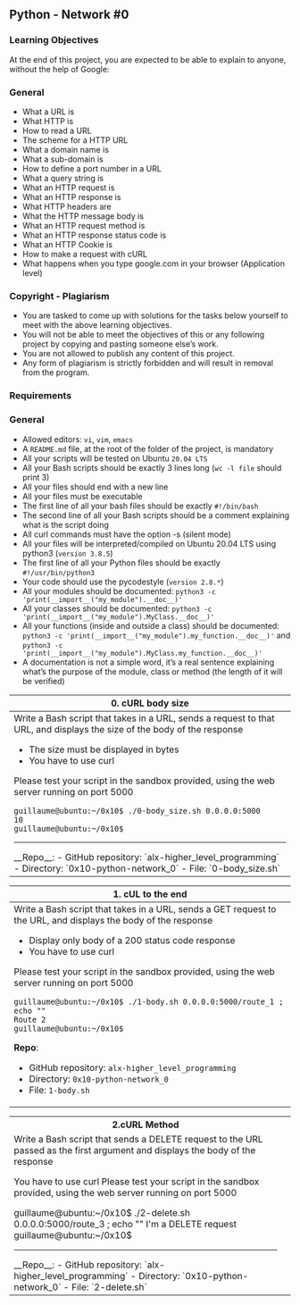 ## Python - Network #0
### Learning Objectives
At the end of this project, you are expected to be able to explain to anyone, without the help of Google:

### General
- What a URL is
- What HTTP is
- How to read a URL
- The scheme for a HTTP URL
- What a domain name is
- What a sub-domain is
- How to define a port number in a URL
- What a query string is
- What an HTTP request is
- What an HTTP response is
- What HTTP headers are
- What the HTTP message body is
- What an HTTP request method is
- What an HTTP response status code is
- What an HTTP Cookie is
- How to make a request with cURL
- What happens when you type google.com in your browser (Application level)
### Copyright - Plagiarism
- You are tasked to come up with solutions for the tasks below yourself to meet with the above learning objectives.
- You will not be able to meet the objectives of this or any following project by copying and pasting someone else’s work.
- You are not allowed to publish any content of this project.
- Any form of plagiarism is strictly forbidden and will result in removal from the program.

### Requirements
### General
- Allowed editors: `vi`, `vim`, `emacs`
- A `README.md` file, at the root of the folder of the project, is mandatory
- All your scripts will be tested on Ubuntu `20.04 LTS`
- All your Bash scripts should be exactly 3 lines long (`wc -l file` should print 3)
- All your files should end with a new line
- All your files must be executable
- The first line of all your bash files should be exactly `#!/bin/bash`
- The second line of all your Bash scripts should be a comment explaining what is the script doing
- All curl commands must have the option -s (silent mode)
- All your files will be interpreted/compiled on Ubuntu 20.04 LTS using python3 (`version 3.8.5`)
- The first line of all your Python files should be exactly `#!/usr/bin/python3`
- Your code should use the pycodestyle (`version 2.8.*`)
- All your modules should be documented: `python3 -c 'print(__import__("my_module").__doc__)'`
- All your classes should be documented: `python3 -c 'print(__import__("my_module").MyClass.__doc__)'`
- All your functions (inside and outside a class) should be documented: `python3 -c 'print(__import__("my_module").my_function.__doc__)'` and `python3 -c 'print(__import__("my_module").MyClass.my_function.__doc__)'`
- A documentation is not a simple word, it’s a real sentence explaining what’s the purpose of the module, class or method (the length of it will be verified)


<table>
 <thead>
  <tr>
   <th>0. cURL body size </th>
  </tr>
 </thead>
 <tbody>
  <tr>
   <td>
Write a Bash script that takes in a URL, sends a request to that URL, and displays the size of the body of the response

- The size must be displayed in bytes
- You have to use curl

Please test your script in the sandbox provided, using the web server running on port 5000
```
guillaume@ubuntu:~/0x10$ ./0-body_size.sh 0.0.0.0:5000
10
guillaume@ubuntu:~/0x10$
```
<hr>
__Repo__:
- GitHub repository: `alx-higher_level_programming`
- Directory: `0x10-python-network_0`
- File: `0-body_size.sh`
  </td>
  </tr>
 </tbody>
</table>
<table>
 <thead>
  <tr>
   <th>1. cUL to the end </th>
  </tr>
 </thead>
 <tbody>
  <tr>
   <td>
Write a Bash script that takes in a URL, sends a GET request to the URL, and displays the body of the response

- Display only body of a 200 status code response
- You have to use curl

Please test your script in the sandbox provided, using the web server running on port 5000
```
guillaume@ubuntu:~/0x10$ ./1-body.sh 0.0.0.0:5000/route_1 ; echo ""
Route 2
guillaume@ubuntu:~/0x10$
```
__Repo__:
- GitHub repository: `alx-higher_level_programming`
- Directory: `0x10-python-network_0`
- File: `1-body.sh`
   </td>
  </tr>
 </tbody>
</table>
<table>
 <tr>
  <th>2.cURL Method <th>
 </tr>
 <tr>
  <td>
Write a Bash script that sends a DELETE request to the URL passed as the first argument and displays the body of the response

You have to use curl
Please test your script in the sandbox provided, using the web server running on port 5000

guillaume@ubuntu:~/0x10$ ./2-delete.sh 0.0.0.0:5000/route_3 ; echo ""
I'm a DELETE request
guillaume@ubuntu:~/0x10$
<hr>
__Repo__:
- GitHub repository: `alx-higher_level_programming`
- Directory: `0x10-python-network_0`
- File: `2-delete.sh`
  </td>
 </tr>
</table>
